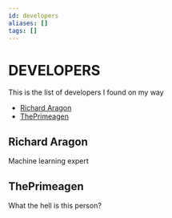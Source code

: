 ```yaml
---
id: developers
aliases: []
tags: []
---
```


# DEVELOPERS
This is the list of developers I found on my way

- [Richard Aragon](https://github.com/RichardAragon)
- [ThePrimeagen](https://github.com/ThePrimeagen)

## Richard Aragon

Machine learning expert

## ThePrimeagen

What the hell is this person?

